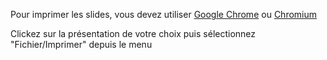 Pour imprimer les slides, vous devez utiliser [Google Chrome](http://google.com/chrome) ou [Chromium](https://www.chromium.org/Home)

Clickez sur la présentation de votre choix puis sélectionnez "Fichier/Imprimer" depuis le menu
